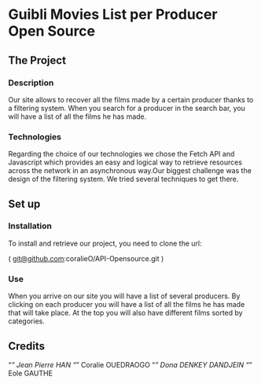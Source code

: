 # Guibli Movies List per Producer Open Source

## The Project 

### Description 

Our site allows to recover all the films made by a certain producer thanks to a filtering system. When you search for a producer in the search bar, you will have a list of all the films he has made.

### Technologies 

Regarding the choice of our technologies we chose the Fetch API and Javascript which provides an easy and logical way to retrieve resources across the network in an asynchronous way.Our biggest challenge was the design of the filtering system. We tried several techniques to get there.

## Set up 

### Installation 
To install and retrieve our project, you need to clone the url:

( git@github.com:coralieO/API-Opensource.git )

### Use

When you arrive on our site you will have a list of several producers. By clicking on each producer you will have a list of all the films he has made that will take place. At the top you will also have different films sorted by categories.

## Credits

“*” Jean Pierre HAN
“*” Coralie OUEDRAOGO
“*” Dona DENKEY DANDJEIN
“*” Eole GAUTHE
